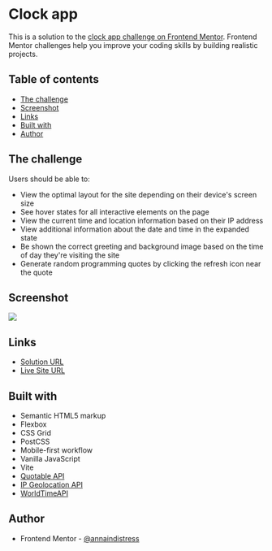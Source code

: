 # Clock app

This is a solution to the [clock app challenge on Frontend Mentor](https://www.frontendmentor.io/challenges/clock-app-LMFaxFwrM). Frontend Mentor challenges help you improve your coding skills by building realistic projects.

## Table of contents

- [The challenge](#the-challenge)
- [Screenshot](#screenshot)
- [Links](#links)
- [Built with](#built-with)
- [Author](#author)

## The challenge

Users should be able to:

- View the optimal layout for the site depending on their device's screen size
- See hover states for all interactive elements on the page
- View the current time and location information based on their IP address
- View additional information about the date and time in the expanded state
- Be shown the correct greeting and background image based on the time of day they're visiting the site
- Generate random programming quotes by clicking the refresh icon near the quote

## Screenshot

![](./screenshot.png)

## Links

- [Solution URL](https://github.com/annaindistress/frontend-mentor-advice-clock-app)
- [Live Site URL](https://annaindistress.github.io/frontend-mentor-advice-clock-app/)

## Built with

- Semantic HTML5 markup
- Flexbox
- CSS Grid
- PostCSS
- Mobile-first workflow
- Vanilla JavaScript
- Vite
- [Quotable API](https://github.com/lukePeavey/quotable)
- [IP Geolocation API](https://ip-api.com/)
- [WorldTimeAPI](http://worldtimeapi.org/)

## Author

- Frontend Mentor - [@annaindistress](https://www.frontendmentor.io/profile/annaindistress)
